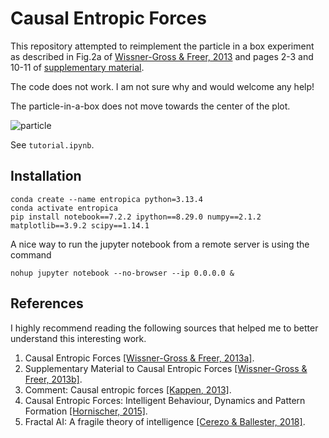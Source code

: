 # Causal Entropic Forces

This repository attempted to reimplement the particle in a box experiment as described
in Fig.2a of [Wissner-Gross & Freer, 2013](http://math.mit.edu/~freer/papers/PhysRevLett_110-168702.pdf) and pages 2-3 and 10-11 of [supplementary material](https://journals.aps.org/prl/supplemental/10.1103/PhysRevLett.110.168702).

The code does not work.
I am not sure why and would welcome any help!

The particle-in-a-box does not move
towards the center of the plot.

![particle](https://raw.githubusercontent.com/dyth/causalEntropicForces/secondImplementation/images/particle.png)

See `tutorial.ipynb`.



## Installation

```commandline
conda create --name entropica python=3.13.4
conda activate entropica
pip install notebook==7.2.2 ipython==8.29.0 numpy==2.1.2 matplotlib==3.9.2 scipy==1.14.1
```

[//]: # (```commandline)
[//]: # (nohup jupyter notebook > log.txt 2>&1 &)
[//]: # (```)

A nice way to run the jupyter notebook from a remote server is using the command
```commandline
nohup jupyter notebook --no-browser --ip 0.0.0.0 &
```


## References

I highly recommend reading the following sources that helped me to
better understand this interesting work.

1. Causal Entropic Forces [[Wissner-Gross & Freer, 2013a]](http://math.mit.edu/~freer/papers/PhysRevLett_110-168702.pdf).
2. Supplementary Material to Causal Entropic Forces [[Wissner-Gross & Freer, 2013b]](https://journals.aps.org/prl/supplemental/10.1103/PhysRevLett.110.168702).
3. Comment: Causal entropic forces [[Kappen, 2013]](https://arxiv.org/abs/1312.4185).
4. Causal Entropic Forces: Intelligent Behaviour, Dynamics and Pattern Formation [[Hornischer, 2015]](https://pure.mpg.de/rest/items/item_2300851/component/file_2300850/content).
5. Fractal AI: A fragile theory of intelligence [[Cerezo & Ballester, 2018]](https://arxiv.org/abs/1803.05049).
